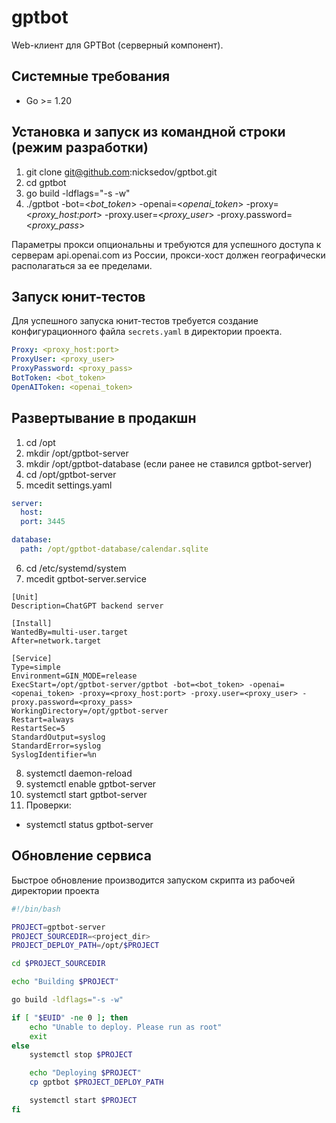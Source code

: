# gptbot
Web-клиент для GPTBot (серверный компонент).

## Системные требования

- Go >= 1.20

## Установка и запуск из командной строки (режим разработки)

1. git clone git@github.com:nicksedov/gptbot.git
2. cd gptbot
3. go build -ldflags="-s -w"
4. ./gptbot -bot=<*bot_token*> -openai=<*openai_token*> -proxy=<*proxy_host:port*> -proxy.user=<*proxy_user*> -proxy.password=<*proxy_pass*>

Параметры прокси опциональны и требуются для успешного доступа к серверам api.openai.com из России, прокси-хост должен географически располагаться за ее пределами. 

## Запуск юнит-тестов
Для успешного запуска юнит-тестов требуется создание конфигурационного файла `secrets.yaml` в директории проекта.
```yaml
Proxy: <proxy_host:port>
ProxyUser: <proxy_user>
ProxyPassword: <proxy_pass>
BotToken: <bot_token>
OpenAIToken: <openai_token>
```
## Развертывание в продакшн

1. cd /opt
2. mkdir /opt/gptbot-server
3. mkdir /opt/gptbot-database (если ранее не ставился gptbot-server)
4. cd /opt/gptbot-server 
5. mcedit settings.yaml
```yaml
server:
  host: 
  port: 3445

database:
  path: /opt/gptbot-database/calendar.sqlite
```
6. cd /etc/systemd/system
7. mcedit gptbot-server.service
```properties
[Unit]
Description=ChatGPT backend server

[Install]
WantedBy=multi-user.target
After=network.target

[Service]
Type=simple
Environment=GIN_MODE=release
ExecStart=/opt/gptbot-server/gptbot -bot=<bot_token> -openai=<openai_token> -proxy=<proxy_host:port> -proxy.user=<proxy_user> -proxy.password=<proxy_pass>
WorkingDirectory=/opt/gptbot-server
Restart=always
RestartSec=5
StandardOutput=syslog
StandardError=syslog
SyslogIdentifier=%n
```
8. systemctl daemon-reload
9. systemctl enable gptbot-server
10. systemctl start gptbot-server
11. Проверки:
   - systemctl status gptbot-server

## Обновление сервиса
Быстрое обновление производится запуском скрипта из рабочей директории проекта
```bash
#!/bin/bash

PROJECT=gptbot-server
PROJECT_SOURCEDIR=<project_dir>
PROJECT_DEPLOY_PATH=/opt/$PROJECT

cd $PROJECT_SOURCEDIR

echo "Building $PROJECT"

go build -ldflags="-s -w"

if [ "$EUID" -ne 0 ]; then
    echo "Unable to deploy. Please run as root"
    exit
else
    systemctl stop $PROJECT

    echo "Deploying $PROJECT"
    cp gptbot $PROJECT_DEPLOY_PATH

    systemctl start $PROJECT 
fi
```